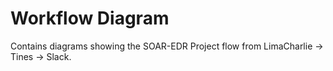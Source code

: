 # Workflow Diagram
Contains diagrams showing the SOAR-EDR Project flow from LimaCharlie → Tines → Slack.
